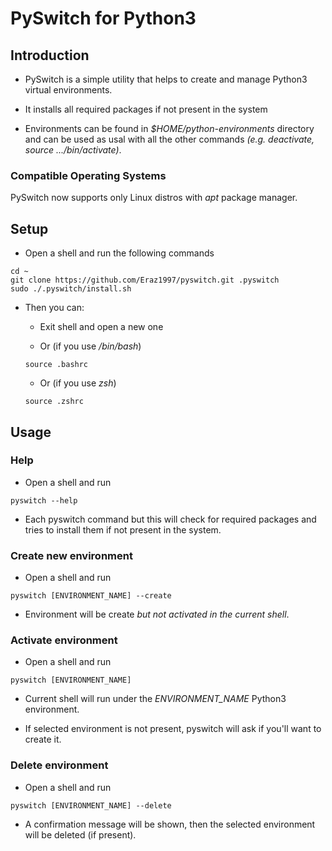 # PySwitch for Python3

## Introduction

* PySwitch is a simple utility that helps to create and manage Python3 virtual environments.

* It installs all required packages if not present in the system

* Environments can be found in *$HOME/python-environments* directory and can be used as usal with all the other commands *(e.g. deactivate, source .../bin/activate)*.

### Compatible Operating Systems

PySwitch now supports only Linux distros with *apt* package manager.

## Setup

* Open a shell and run the following commands

```
cd ~
git clone https://github.com/Eraz1997/pyswitch.git .pyswitch
sudo ./.pyswitch/install.sh
```

* Then you can:

  * Exit shell and open a new one

  * Or (if you use */bin/bash*)

  ```
  source .bashrc
  ```

  * Or (if you use *zsh*)

  ```
  source .zshrc
  ```

## Usage

### Help

* Open a shell and run

```
pyswitch --help
```

* Each pyswitch command but this will check for required packages and tries to install them if not present in the system.

### Create new environment

* Open a shell and run

```
pyswitch [ENVIRONMENT_NAME] --create
```

* Environment will be create *but not activated in the current shell*.

### Activate environment

* Open a shell and run

```
pyswitch [ENVIRONMENT_NAME]
```

* Current shell will run under the *ENVIRONMENT_NAME* Python3 environment.

* If selected environment is not present, pyswitch will ask if you'll want to create it.

### Delete environment

* Open a shell and run

```
pyswitch [ENVIRONMENT_NAME] --delete
```

* A confirmation message will be shown, then the selected environment will be deleted (if present).
